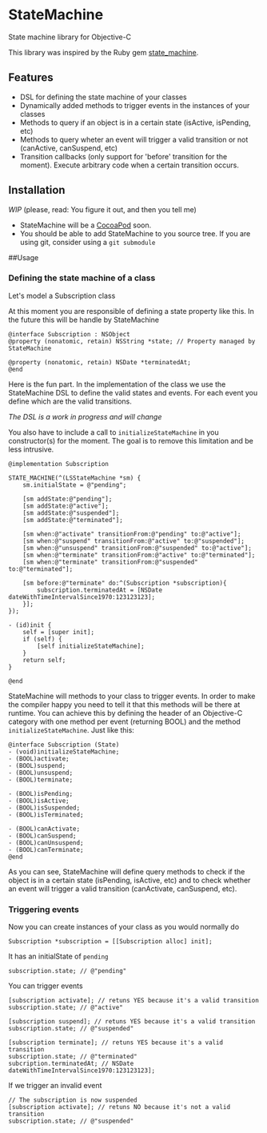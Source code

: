 # StateMachine

State machine library for Objective-C

This library was inspired by the Ruby gem [state_machine](https://github.com/pluginaweek/state_machine).

## Features
* DSL for defining the state machine of your classes
* Dynamically added methods to trigger events in the instances of your classes
* Methods to query if an object is in a certain state (isActive, isPending, etc)
* Methods to query wheter an event will trigger a valid transition or not (canActive, canSuspend, etc)
* Transition callbacks (only support for 'before' transition for the moment). Execute arbitrary code when a certain transition occurs.

## Installation
_WIP_ (please, read: You figure it out, and then you tell me)

* StateMachine will be a [CocoaPod](http://cocoapods.org/) soon.
* You should be able to add StateMachine to you source tree. If you are using git, consider using a `git submodule`

##Usage

### Defining the state machine of a class

Let's model a Subscription class

At this moment you are responsible of defining a state property like this. In the future this will be handle by StateMachine

```objc
@interface Subscription : NSObject
@property (nonatomic, retain) NSString *state; // Property managed by StateMachine

@property (nonatomic, retain) NSDate *terminatedAt;
@end
```

Here is the fun part. In the implementation of the class we use the StateMachine DSL to define the valid states and events. For each event you define which are the valid transitions.

_The DSL is a work in progress and will change_

You also have to include a call to `initializeStateMachine` in you constructor(s) for the moment. The goal is to remove this limitation and be less intrusive.

```objc
@implementation Subscription

STATE_MACHINE(^(LSStateMachine *sm) {
    sm.initialState = @"pending";
    
    [sm addState:@"pending"];
    [sm addState:@"active"];
    [sm addState:@"suspended"];
    [sm addState:@"terminated"];
    
    [sm when:@"activate" transitionFrom:@"pending" to:@"active"];
    [sm when:@"suspend" transitionFrom:@"active" to:@"suspended"];
    [sm when:@"unsuspend" transitionFrom:@"suspended" to:@"active"];
    [sm when:@"terminate" transitionFrom:@"active" to:@"terminated"];
    [sm when:@"terminate" transitionFrom:@"suspended" to:@"terminated"];
    
    [sm before:@"terminate" do:^(Subscription *subscription){
        subscription.terminatedAt = [NSDate dateWithTimeIntervalSince1970:123123123];
    }];
});

- (id)init {
    self = [super init];
    if (self) {
        [self initializeStateMachine];
    }
    return self;
}

@end
```

StateMachine will methods to your class to trigger events. In order to make the compiler happy you need to tell it that this methods will be there at runtime. You can achieve this by defining the header of an Objective-C category with one method per event (returning BOOL) and the method `initializeStateMachine`. Just like this:

```objc
@interface Subscription (State)
- (void)initializeStateMachine;
- (BOOL)activate;
- (BOOL)suspend;
- (BOOL)unsuspend;
- (BOOL)terminate;

- (BOOL)isPending;
- (BOOL)isActive;
- (BOOL)isSuspended;
- (BOOL)isTerminated;

- (BOOL)canActivate;
- (BOOL)canSuspend;
- (BOOL)canUnsuspend;
- (BOOL)canTerminate;
@end
```

As you can see, StateMachine will define query methods to check if the object is in a certain state (isPending, isActive, etc) and to check whether an event will trigger a valid transition (canActivate, canSuspend, etc).

### Triggering events

Now you can create instances of your class as you would normally do

```objc
Subscription *subscription = [[Subscription alloc] init];
```

It has an initialState of `pending`

```objc
subscription.state; // @"pending"
```

You can trigger events
```objc
[subscription activate]; // retuns YES because it's a valid transition
subscription.state; // @"active"

[subscription suspend]; // retuns YES because it's a valid transition
subscription.state; // @"suspended"

[subscription terminate]; // retuns YES because it's a valid transition
subscription.state; // @"terminated"
subcription.terminatedAt; // NSDate dateWithTimeIntervalSince1970:123123123];
```

If we trigger an invalid event
```objc
// The subscription is now suspended
[subscription activate]; // retuns NO because it's not a valid transition
subscription.state; // @"suspended"
```

